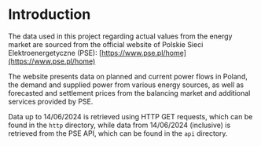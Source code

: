 # Introduction

The data used in this project regarding actual values from the energy market are sourced from the official website of Polskie Sieci Elektroenergetyczne (PSE):
[https://www.pse.pl/home](https://www.pse.pl/home)

The website presents data on planned and current power flows in Poland, the demand and supplied power from various energy sources, as well as forecasted and settlement prices from the balancing market and additional services provided by PSE.

Data up to 14/06/2024 is retrieved using HTTP GET requests, which can be found in the `http` directory, while data from 14/06/2024 (inclusive) is retrieved from the PSE API, which can be found in the `api` directory.

